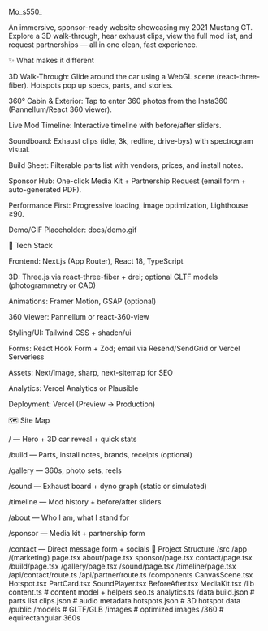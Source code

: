 Mo_s550_

An immersive, sponsor-ready website showcasing my 2021 Mustang GT. Explore a 3D walk-through, hear exhaust clips, view the full mod list, and request partnerships — all in one clean, fast experience.

✨ What makes it different

3D Walk-Through: Glide around the car using a WebGL scene (react-three-fiber). Hotspots pop up specs, parts, and stories.

360° Cabin & Exterior: Tap to enter 360 photos from the Insta360 (Pannellum/React 360 viewer).

Live Mod Timeline: Interactive timeline with before/after sliders.

Soundboard: Exhaust clips (idle, 3k, redline, drive-bys) with spectrogram visual.

Build Sheet: Filterable parts list with vendors, prices, and install notes.

Sponsor Hub: One-click Media Kit + Partnership Request (email form + auto-generated PDF).

Performance First: Progressive loading, image optimization, Lighthouse ≥90.

Demo/GIF Placeholder: docs/demo.gif 

🧠 Tech Stack

Frontend: Next.js (App Router), React 18, TypeScript

3D: Three.js via react-three-fiber + drei; optional GLTF models (photogrammetry or CAD)

Animations: Framer Motion, GSAP (optional)

360 Viewer: Pannellum or react-360-view

Styling/UI: Tailwind CSS + shadcn/ui

Forms: React Hook Form + Zod; email via Resend/SendGrid or Vercel Serverless

Assets: Next/Image, sharp, next-sitemap for SEO

Analytics: Vercel Analytics or Plausible

Deployment: Vercel (Preview → Production)

🗺️ Site Map

/ — Hero + 3D car reveal + quick stats

/build — Parts, install notes, brands, receipts (optional)

/gallery — 360s, photo sets, reels

/sound — Exhaust board + dyno graph (static or simulated)

/timeline — Mod history + before/after sliders

/about — Who I am, what I stand for

/sponsor — Media kit + partnership form

/contact — Direct message form + socials
📁 Project Structure
/src
  /app
    /(marketing)
      page.tsx
      about/page.tsx
      sponsor/page.tsx
      contact/page.tsx
    /build/page.tsx
    /gallery/page.tsx
    /sound/page.tsx
    /timeline/page.tsx
    /api/contact/route.ts
    /api/partner/route.ts
  /components
    CanvasScene.tsx
    Hotspot.tsx
    PartCard.tsx
    SoundPlayer.tsx
    BeforeAfter.tsx
    MediaKit.tsx
  /lib
    content.ts            # content model + helpers
    seo.ts
    analytics.ts
  /data
    build.json            # parts list
    clips.json            # audio metadata
    hotspots.json         # 3D hotspot data
/public
  /models                 # GLTF/GLB
  /images                 # optimized images
  /360                    # equirectangular 360s
